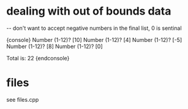 # dealing with out of bounds data

-- don't want to accept negative numbers in the final list, 0 is sentinal

{console}
Number (1-12)? [10]
Number (1-12)? [4]
Number (1-12)? [-5]
Number (1-12)? [8]
Number (1-12)? [0]

Total is: 22
{endconsole}


# files
see files.cpp

